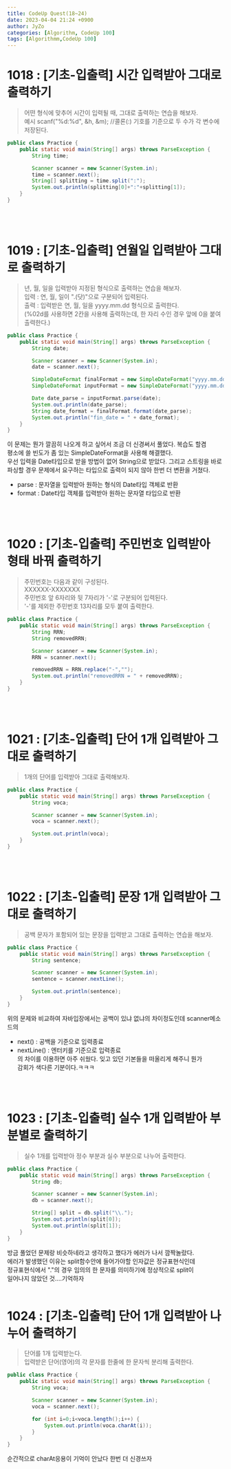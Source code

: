 ```yaml
---
title: CodeUp Quest(18~24)
date: 2023-04-04 21:24 +0900
author: JyZo
categories: [Algorithm, CodeUp 100]
tags: [Algorithmm,CodeUp 100]
---
```


# 1018 : [기초-입출력] 시간 입력받아 그대로 출력하기
>어떤 형식에 맞추어 시간이 입력될 때, 그대로 출력하는 연습을 해보자.  
>예시 scanf("%d:%d", &h, &m); //콜론(:) 기호를 기준으로 두 수가 각 변수에 저장된다.

```java
public class Practice {
    public static void main(String[] args) throws ParseException {
        String time;

        Scanner scanner = new Scanner(System.in);
        time = scanner.next();
        String[] splitting = time.split(":");
        System.out.println(splitting[0]+":"+splitting[1]);
    }
}
```
<br/>
<br/>

# 1019 : [기초-입출력] 연월일 입력받아 그대로 출력하기
> 년, 월, 일을 입력받아 지정된 형식으로 출력하는 연습을 해보자.  
> 입력 : 연, 월, 일이 ".(닷)"으로 구분되어 입력된다.  
> 출력 : 입력받은 연, 월, 일을 yyyy.mm.dd 형식으로 출력한다.  
>(%02d를 사용하면 2칸을 사용해 출력하는데, 한 자리 수인 경우 앞에 0을 붙여 출력한다.)

```java
public class Practice {
    public static void main(String[] args) throws ParseException {
        String date;

        Scanner scanner = new Scanner(System.in);
        date = scanner.next();

        SimpleDateFormat finalFormat = new SimpleDateFormat("yyyy.mm.dd");
        SimpleDateFormat inputFormat = new SimpleDateFormat("yyyy.mm.dd");

        Date date_parse = inputFormat.parse(date);
        System.out.println(date_parse);
        String date_format = finalFormat.format(date_parse);
        System.out.println("fin_date = " + date_format);
    }
}
```
이 문제는 뭔가 깔끔히 나오게 하고 싶어서 조금 더 신경써서 풀었다. 복습도 할겸  
평소에 쓸 빈도가 좀 있는 SimpleDateFormat을 사용해 해결했다.  
우선 입력을 Date타입으로 받을 방법이 없어 String으로 받았다. 그리고 스트링을 바로  
파싱할 경우 문제에서 요구하는 타입으로 출력이 되지 않아 한번 더 변환을 거쳤다.  
 - parse : 문자열을 입력받아 원하는 형식의 Date타입 객체로 반환
 - format : Date타입 객체를 입력받아 원하는 문자열 타입으로 반환

<br/>
<br/>

# 1020 : [기초-입출력] 주민번호 입력받아 형태 바꿔 출력하기
>주민번호는 다음과 같이 구성된다.  
>XXXXXX-XXXXXXX  
>주민번호 앞 6자리와 뒷 7자리가 '-'로 구분되어 입력된다.   
>'-'를 제외한 주민번호 13자리를 모두 붙여 출력한다.  

```java
public class Practice {
    public static void main(String[] args) throws ParseException {
        String RRN;
        String removedRRN;

        Scanner scanner = new Scanner(System.in);
        RRN = scanner.next();

        removedRRN = RRN.replace("-","");
        System.out.println("removedRRN = " + removedRRN);
    }
}
```
<br/>
<br/>

# 1021 : [기초-입출력] 단어 1개 입력받아 그대로 출력하기
> 1개의 단어를 입력받아 그대로 출력해보자.  

```java
public class Practice {
    public static void main(String[] args) throws ParseException {
        String voca;

        Scanner scanner = new Scanner(System.in);
        voca = scanner.next();

        System.out.println(voca);
    }
}
```
<br/>
<br/>

# 1022 : [기초-입출력] 문장 1개 입력받아 그대로 출력하기
>공백 문자가 포함되어 있는 문장을 입력받고 그대로 출력하는 연습을 해보자.  

```java
public class Practice {
    public static void main(String[] args) throws ParseException {
        String sentence;

        Scanner scanner = new Scanner(System.in);
        sentence = scanner.nextLine();

        System.out.println(sentence);
    }
}
```
위의 문제와 비교하여 자바입장에서는 공백이 있냐 없냐의 차이정도인데
scanner메소드의  
- next() : 공백을 기준으로 입력종료
- nextLine() : 엔터키를 기준으로 입력종료  
의 차이를 이용하면 아주 쉬웠다. 잊고 있던 기본들을 떠올리게 해주니 뭔가  
감회가 색다른 기분이다.ㅋㅋㅋ
<br/>
<br/>

# 1023 : [기초-입출력] 실수 1개 입력받아 부분별로 출력하기
>실수 1개를 입력받아 정수 부분과 실수 부분으로 나누어 출력한다.  

```java
public class Practice {
    public static void main(String[] args) throws ParseException {
        String db;

        Scanner scanner = new Scanner(System.in);
        db = scanner.next();

        String[] split = db.split("\\.");
        System.out.println(split[0]);
        System.out.println(split[1]);
    }
}
```
방금 풀었던 문제랑 비슷하네라고 생각하고 했다가 에러가 나서 깜짝놀랐다.  
에러가 발생했던 이유는 split함수안에 들어가야할 인자값은 정규표현식인데  
정규표현식에서 "."의 경우 임의의 한 문자를 의미하기에 정상적으로 split이  
일어나지 않았던 것....기억하자
<br/>
<br/>

# 1024 : [기초-입출력] 단어 1개 입력받아 나누어 출력하기
>단어를 1개 입력받는다.  
>입력받은 단어(영어)의 각 문자를 한줄에 한 문자씩 분리해 출력한다.

```java
public class Practice {
    public static void main(String[] args) throws ParseException {
        String voca;

        Scanner scanner = new Scanner(System.in);
        voca = scanner.next();

        for (int i=0;i<voca.length();i++) {
            System.out.println(voca.charAt(i));
        }
    }
}
```
순간적으로 charAt응용이 기억이 안났다 한번 더 신경쓰자
<br/>
<br/>
